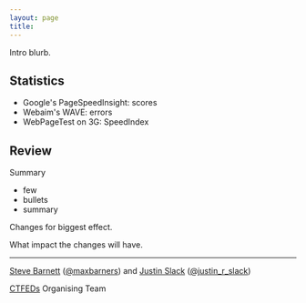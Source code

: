```yaml
---
layout: page
title:
---
```


Intro blurb.

## Statistics

* Google's PageSpeedInsight: scores
* Webaim's WAVE: errors
* WebPageTest on 3G: SpeedIndex

## Review

Summary

- few
- bullets
- summary

Changes for biggest effect.

What impact the changes will have.

---

[Steve Barnett](https://naga.co.za/) ([@maxbarners](https://twitter.com/maxbarners)) and [Justin Slack](http://justinslack.com/) ([@justin_r_slack](https://twitter.com/justin_r_slack))

[CTFEDs](http://ctfeds.org/) Organising Team
